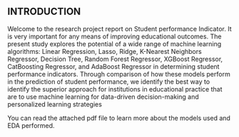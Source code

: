 ## INTRODUCTION

Welcome to the research project report on Student performance Indicator. It is very important for
any means of improving educational outcomes. The present study explores the potential of a
wide range of machine learning algorithms: Linear Regression, Lasso, Ridge, K-Nearest
Neighbors Regressor, Decision Tree, Random Forest Regressor, XGBoost Regressor,
CatBoosting Regressor, and AdaBoost Regressor in determining student performance
indicators. Through comparison of how these models perform in the prediction of student
performance, we identify the best way to identify the superior approach for institutions in
educational practice that are to use machine learning for data-driven decision-making and
personalized learning strategies

You can read the attached pdf file to learn more about the models used and EDA performed.

